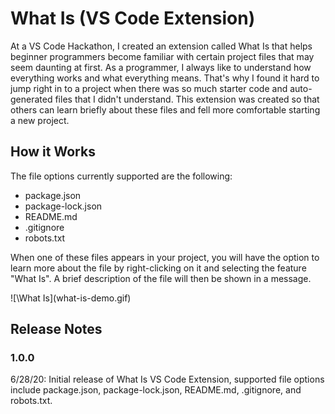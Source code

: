 # What Is (VS Code Extension)

At a VS Code Hackathon, I created an extension called What Is that helps beginner programmers become familiar with certain project files that may seem daunting at first. As a programmer, I always like to understand how everything works and what everything means. That's why I found it hard to jump right in to a project when there was so much starter code and auto-generated files that I didn't understand. This extension was created so that others can learn briefly about these files and fell more comfortable starting a new project.

## How it Works

The file options currently supported are the following:
* package.json 
* package-lock.json
* README.md
* .gitignore
* robots.txt

When one of these files appears in your project, you will have the option to learn more about the file by right-clicking on it and selecting the feature "What Is". A brief description of the file will then be shown in a message.

\!\[\What Is]\(what-is-demo.gif\)

## Release Notes

### 1.0.0 
6/28/20: Initial release of What Is VS Code Extension, supported file options include package.json, package-lock.json, README.md, .gitignore, and robots.txt.

